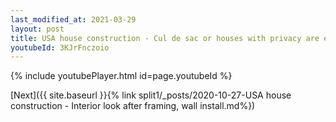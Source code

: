 ```yaml
---
last_modified_at: 2021-03-29
layout: post
title: USA house construction - Cul de sac or houses with privacy are expensive whatsapp status
youtubeId: 3KJrFnczoio
---
```


{% include youtubePlayer.html id=page.youtubeId %}

[Next]({{ site.baseurl }}{% link split1/_posts/2020-10-27-USA house construction - Interior look after framing, wall install.md%})

